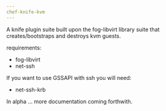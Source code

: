 ```yaml
---
chef-knife-kvm
---
```


A knife plugin suite built upon the fog-libvirt library suite that creates/bootstraps and destroys kvm guests.

requirements:
* fog-libvirt
* net-ssh

If you want to use GSSAPI with ssh you will need:
* net-ssh-krb

In alpha ... more documentation coming forthwith.

